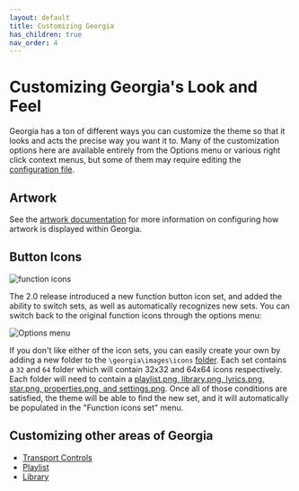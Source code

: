 ```yaml
---
layout: default
title: Customizing Georgia
has_children: true
nav_order: 4
---
```

# Customizing Georgia's Look and Feel

Georgia has a ton of different ways you can customize the theme so that it looks and acts the precise way you want it to. Many of the customization options here are available entirely from the Options menu or various right click context menus, but some of them may require editing the [configuration file](configuration.html).

## Artwork

See the [artwork documentation](artwork.html) for more information on configuring how artwork is displayed within Georgia.

## Button Icons

![function icons](https://user-images.githubusercontent.com/2282004/109260676-30be3800-77c4-11eb-8590-3973183132ae.png)

The 2.0 release introduced a new function button icon set, and added the ability to switch sets, as well as automatically recognizes new sets. You can switch back to the original function icons through the options menu:

![Options menu](https://user-images.githubusercontent.com/2282004/109260676-30be3800-77c4-11eb-8590-3973183132ae.png)

If you don't like either of the icon sets, you can easily create your own by adding a new folder to the `\georgia\images\icons` [folder](https://user-images.githubusercontent.com/2282004/109261126-f6a16600-77c4-11eb-89b6-b36c0ab94ff0.png). Each set contains a `32` and `64` folder which will contain 32x32 and 64x64 icons respectively. Each folder will need to contain a [playlist.png, library.png, lyrics.png, star.png, properties.png, and settings.png](https://user-images.githubusercontent.com/2282004/109261216-20f32380-77c5-11eb-8985-da3b2dc4f189.png). Once all of those conditions are satisfied, the theme will be able to find the new set, and it will automatically be populated in the "Function icons set" menu.

## Customizing other areas of Georgia

- [Transport Controls](customization-transport.html)
- [Playlist](customization-playlist.html)
- [Library](customization-library.html)
